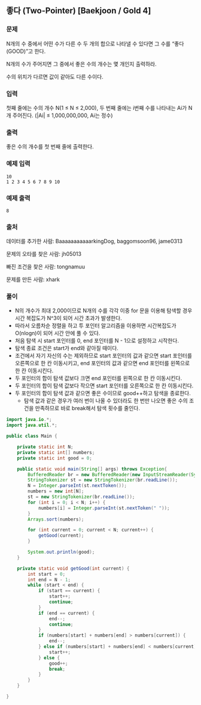 ## 좋다 (Two-Pointer) [Baekjoon / Gold 4]

### 문제

N개의 수 중에서 어떤 수가 다른 수 두 개의 합으로 나타낼 수 있다면 그 수를 “좋다(GOOD)”고 한다.

N개의 수가 주어지면 그 중에서 좋은 수의 개수는 몇 개인지 출력하라.

수의 위치가 다르면 값이 같아도 다른 수이다.

### 입력

첫째 줄에는 수의 개수 N(1 ≤ N ≤ 2,000), 두 번째 줄에는 i번째 수를 나타내는 Ai가 N개 주어진다. (|Ai| ≤ 1,000,000,000, Ai는 정수)

### 출력

좋은 수의 개수를 첫 번째 줄에 출력한다.

### 예제 입력

```
10
1 2 3 4 5 6 7 8 9 10
```

### 예제 출력

```
8
```

### 출처

데이터를 추가한 사람: BaaaaaaaaaaarkingDog, baggomsoon96, jame0313

문제의 오타를 찾은 사람: jh05013

빠진 조건을 찾은 사람: tongnamuu

문제를 만든 사람: xhark

### 풀이

- N의 개수가 최대 2,000이므로 N개의 수를 각각 이중 for 문을 이용해 탐색할 경우 시간 복잡도가 N^3이 되어 시간 초과가 발생한다.
- 따라서 오름차순 정렬을 하고 투 포인터 알고리즘을 이용하면 시간복잡도가 O(nlogn)이 되어 시간 안에 풀 수 있다.
- 처음 탐색 시 start 포인터를 0, end 포인터를 N - 1으로 설정하고 시작한다.
- 탐색 종료 조건은 start가 end와 같아질 때이다.
- 조건에서 자기 자신의 수는 제외하므로 start 포인터의 값과 같으면 start 포인터를 오른쪽으로 한 칸 이동시키고, end 포인터의 값과 같으면 end 포인터를 왼쪽으로 한 칸 이동시킨다.
- 두 포인터의 합이 탐색 값보다 크면 end 포인터를 왼쪽으로 한 칸 이동시킨다.
- 두 포인터의 합이 탐색 값보다 작으면 start 포인터를 오른쪽으로 한 칸 이동시킨다.
- 두 포인터의 합이 탐색 값과 같으면 좋은 수이므로 good++하고 탐색을 종료한다.
  - 탐색 값과 같은 경우가 여러 번이 나올 수 있더라도 한 번만 나오면 좋은 수의 조건을 만족하므로 바로 break해서 탐색 횟수를 줄인다.

```java
import java.io.*;
import java.util.*;

public class Main {

    private static int N;
    private static int[] numbers;
    private static int good = 0;

    public static void main(String[] args) throws Exception{
        BufferedReader br = new BufferedReader(new InputStreamReader(System.in));
        StringTokenizer st = new StringTokenizer(br.readLine());
        N = Integer.parseInt(st.nextToken());
        numbers = new int[N];
        st = new StringTokenizer(br.readLine());
        for (int i = 0; i < N; i++) {
            numbers[i] = Integer.parseInt(st.nextToken(" "));
        }
        Arrays.sort(numbers);

        for (int current = 0; current < N; current++) {
            getGood(current);
        }

        System.out.println(good);
    }

    private static void getGood(int current) {
        int start = 0;
        int end = N - 1;
        while (start < end) {
            if (start == current) {
                start++;
                continue;
            }
            if (end == current) {
                end--;
                continue;
            }
            if (numbers[start] + numbers[end] > numbers[current]) {
                end--;
            } else if (numbers[start] + numbers[end] < numbers[current]) {
                start++;
            } else {
                good++;
                break;
            }
        }
    }

}
```
